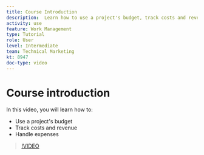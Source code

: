 ```yaml
---
title: Course Introduction
description:  Learn how to use a project's budget, track costs and revenue, and handle expenses in [!DNL  Workfront].
activity: use
feature: Work Management
type: Tutorial
role: User
level: Intermediate
team: Technical Marketing
kt: 8947 
doc-type: video
---
```

# Course introduction

In this video, you will learn how to:

* Use a project's budget
* Track costs and revenue
* Handle expenses

>[!VIDEO](https://video.tv.adobe.com/v/335207/?quality=12&learn=on)
